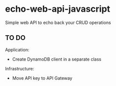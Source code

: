 # echo-web-api-javascript

Simple web API to echo back your CRUD operations

## TO DO

Application:

- Create DynamoDB client in a separate class

Infrastructure:

- Move API key to API Gateway
